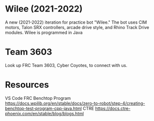 # Wilee (2021-2022)
A new (2021-2022) iteration for practice bot "Wilee." The bot uses CIM motors, Talon SRX controllers, arcade drive style, and Rhino Track Drive modules. Wilee is programmed in Java
# Team 3603
Look up FRC Team 3603, Cyber Coyotes, to connect with us.

# Resources
VS Code
FRC Benchtop Program https://docs.wpilib.org/en/stable/docs/zero-to-robot/step-4/creating-benchtop-test-program-cpp-java.html
CTRE https://docs.ctre-phoenix.com/en/stable/blog/blogs.html 
